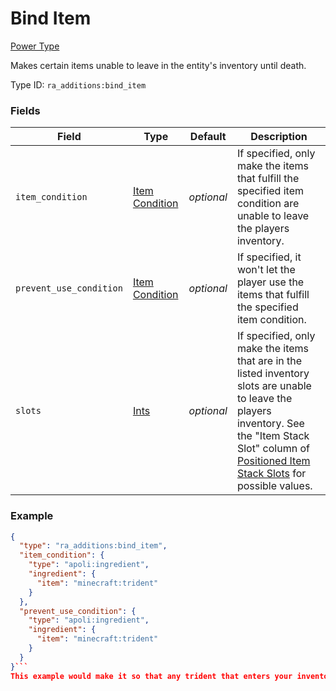 # Bind Item
[Power Type](../power_types.md)

Makes certain items unable to leave in the entity's inventory until death.

Type ID: `ra_additions:bind_item`
### Fields
Field | Type | Default | Description
------|------|---------|-------------
`item_condition` | [Item Condition](../data_types/item_condition.md) | _optional_ | If specified, only make the items that fulfill the specified item condition are unable to leave the players inventory.
`prevent_use_condition` | [Item Condition](../data_types/item_condition.md) | _optional_ | If specified, it won't let the player use the items that fulfill the specified item condition.
`slots` | [Ints](../data_types/ints.md) | _optional_ | If specified, only make the items that are in the listed inventory slots are unable to leave the players inventory. See the "Item Stack Slot" column of [Positioned Item Stack Slots](https://origins.readthedocs.io/en/latest/misc/extras/positioned_item_stack_slots/) for possible values.

### Example
```json
{
  "type": "ra_additions:bind_item",
  "item_condition": {
    "type": "apoli:ingredient",
    "ingredient": {
      "item": "minecraft:trident"
    }
  },
  "prevent_use_condition": {
    "type": "apoli:ingredient",
    "ingredient": {
      "item": "minecraft:trident"
    }
  }
}```
This example would make it so that any trident that enters your inventory can't leave it until death, and can't be thrown.
